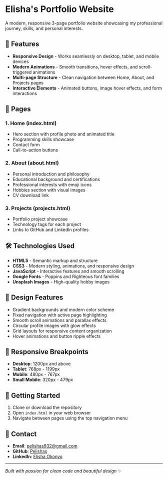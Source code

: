 # Elisha's Portfolio Website

A modern, responsive 3-page portfolio website showcasing my professional journey, skills, and personal interests.

## 🌟 Features

- **Responsive Design** - Works seamlessly on desktop, tablet, and mobile devices
- **Modern Animations** - Smooth transitions, hover effects, and scroll-triggered animations
- **Multi-page Structure** - Clean navigation between Home, About, and Projects pages
- **Interactive Elements** - Animated buttons, image hover effects, and form interactions

## 📄 Pages

### 1. Home (index.html)
- Hero section with profile photo and animated title
- Programming skills showcase
- Contact form
- Call-to-action buttons

### 2. About (about.html)
- Personal introduction and philosophy
- Educational background and certifications
- Professional interests with emoji icons
- Hobbies section with visual images
- CV download link

### 3. Projects (projects.html)
- Portfolio project showcase
- Technology tags for each project
- Links to GitHub and LinkedIn profiles

## 🛠️ Technologies Used

- **HTML5** - Semantic markup and structure
- **CSS3** - Modern styling, animations, and responsive design
- **JavaScript** - Interactive features and smooth scrolling
- **Google Fonts** - Poppins and Righteous font families
- **Unsplash Images** - High-quality hobby images

## 🎨 Design Features

- Gradient backgrounds and modern color scheme
- Fixed navigation with active page highlighting
- Smooth scroll animations and parallax effects
- Circular profile images with glow effects
- Grid layouts for responsive content organization
- Hover animations and button ripple effects

## 📱 Responsive Breakpoints

- **Desktop**: 1200px and above
- **Tablet**: 768px - 1199px
- **Mobile**: 480px - 767px
- **Small Mobile**: 320px - 479px

## 🚀 Getting Started

1. Clone or download the repository
2. Open `index.html` in your web browser
3. Navigate between pages using the top navigation menu

## 📧 Contact

- **Email**: pelishas932@gmail.com
- **GitHub**: [Pelishas](https://github.com/Pelishas)
- **LinkedIn**: [Elisha Okonyo](https://www.linkedin.com/in/okonyo-elisha-b92a67208)

---

*Built with passion for clean code and beautiful design* ✨


